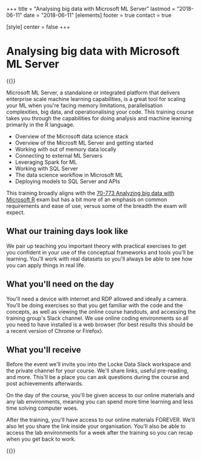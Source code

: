 +++
title = "Analysing big data with Microsoft ML Server"
lastmod = "2018-06-11"
date = "2018-06-11"
[elements]
  footer = true
  contact = true


[style]
  center = false
+++
# Analysing big data with Microsoft ML Server

{{<btn href="mailto://training@itsalocke.com" msg="Book now">}}

Microsoft ML Server, a standalone or integrated platform that delivers enterprise scale machine learning capabilities, is a great tool for scaling your ML when you're facing memory limitations, parallelisation complexities, big data, and operationalising your code. This training course takes you through the capabilities for doing analysis and machine learning primarily in the R language.

- Overview of the Microsoft data science stack
- Overview of the Microsft ML Server and getting started
- Working with out of memory data locally
- Connecting to external ML Servers
- Leveraging Spark for ML
- Working with SQL Server
- The data science workflow in Microsoft ML
- Deploying models to SQL Server and APIs

This training broadly aligns with the [70-773 Analyzing big data with Microsoft R](https://www.microsoft.com/en-us/learning/exam-70-773.aspx) exam but has a bit more of an emphasis on common requirements and ease of use, versus some of the breadth the exam will expect.

## What our training days look like

We pair up teaching you important theory with practical exercises to get you confident in your use of the conceptual frameworks and tools you'll be learning. You'll work with real datasets so you'll always be able to see how you can apply things in real life.

## What you'll need on the day

You'll need a device with internet and RDP allowed and ideally a camera. You'll be doing exercises so that you get familiar with the code and the concepts, as well as viewing the online course handouts, and accessing the training group's Slack channel. We use online coding environments so all you need to have installed is a web browser (for best results this should be a recent version of Chrome or Firefox).

## What you'll receive

Before the event we'll invite you into the Locke Data Slack workspace and the private channel for your course. We'll share links, useful pre-reading, and more. This'll be a place you can ask questions during the course and post achievements afterwards.

On the day of the course, you'll be given access to our online materials and any lab environments, meaning you can spend more time learning and less time solving computer woes.

After the training, you'll have access to our online materials FOREVER. We'll also let you share the link inside your organisation. You'll also be able to access the lab environments for a week after the training so you can recap when you get back to work.



{{<btn href="mailto://training@itsalocke.com" msg="Book now">}}